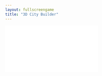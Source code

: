 ```yaml
---
layout: fullscreengame
title: "3D City Builder"
---
```

<embed src="source/" width="auto" height="auto" allowfullscreen>
